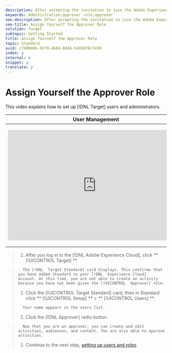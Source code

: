 ```yaml
---
description: After accepting the invitation to join the Adobe Experience Cloud and logging in, confirm that Standard has been added to your Experience Cloud account, then assign yourself the Approver role in Target Standard.
keywords: Administration;approver role;approver
seo-description: After accepting the invitation to join the Adobe Experience Cloud and logging in, confirm that Standard has been added to your Experience Cloud account, then assign yourself the Approver role in Target Standard.
seo-title: Assign Yourself the Approver Role
solution: Target
subtopic: Getting Started
title: Assign Yourself the Approver Role
topic: Standard
uuid: c740b086-6279-4b84-8d4b-5418d78c7e50
index: y
internal: n
snippet: y
translate: y
---
```


# Assign Yourself the Approver Role

This video explains how to set up [!DNL  Target] users and administrators. 



<table id="table_C56F4BE9B867463380013C584D97DAD2"> 
 <thead> 
  <tr> 
   <th class="entry" colspan="2"> User Management </th> 
   <th colname="col3" class="entry"> 4:39 </th> 
  </tr>
 </thead>
 <tbody> 
  <tr> 
   <td colspan="2"> <p> 
     <div width="550" class="video-iframe"> 
      <iframe src="https://www.youtube.com/embed/PIjZHxQpOlg/" frameborder="0" webkitallowfullscreen="true" mozallowfullscreen="true" oallowfullscreen="true" msallowfullscreen="true" allowfullscreen="allowfullscreen" scrolling="no" width="550" height="345">https://www.youtube.com/embed/PIjZHxQpOlg/</iframe>
     </div> </p> </td> 
   <td colname="col3"> <p> 
     <ul id="ul_B17C3EFA4B664415AE0159E418FF45C4"> 
      <li id="li_916224D2105348BE93D60015B2F43D4F">Create new <span class="keyword"> Target</span> users at the appropriate access level </li> 
      <li id="li_0FED234A3A054DEAB62C4F58BAB47F7F">Create new target administrators </li> 
     </ul> </p> </td> 
  </tr> 
 </tbody> 
</table>


>1. After you log in to the [!DNL  Adobe Experience Cloud], click ** [!UICONTROL  Target] **.

>       The [!DNL  Target Standard] card displays. This confirms that you have added Standard to your [!DNL  Experience Cloud] account. At this time, you are not able to create an activity because you have not been given the [!UICONTROL  Approver] role. 
>1. Click the [!UICONTROL  Target Standard] card, then in Standard click ** [!UICONTROL  Setup] ** > ** [!UICONTROL  Users] **.

>       Your name appears in the users list. 
>1. Click the [!DNL  Approver] radio button.

>       Now that you are an approver, you can create and edit activities, audiences, and content. You are also able to approve activities. 
>1. Continue to the next step, [ setting up users and roles](c_user_management.md#concept_501166A5F8FB4964A3AAA15D6095C6BE).
